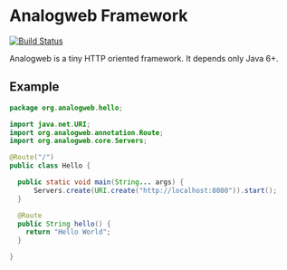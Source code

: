 Analogweb Framework
===============================================

[![Build Status](https://travis-ci.org/analogweb/core.svg?branch=master)](https://travis-ci.org/analogweb/core)

Analogweb is a tiny HTTP oriented framework.
It depends only Java 6+.

## Example

```java
package org.analogweb.hello;

import java.net.URI;
import org.analogweb.annotation.Route;
import org.analogweb.core.Servers;

@Route("/")
public class Hello {

  public static void main(String... args) {
      Servers.create(URI.create("http://localhost:8080")).start();
  }

  @Route
  public String hello() {
    return "Hello World";
  }

}
```

